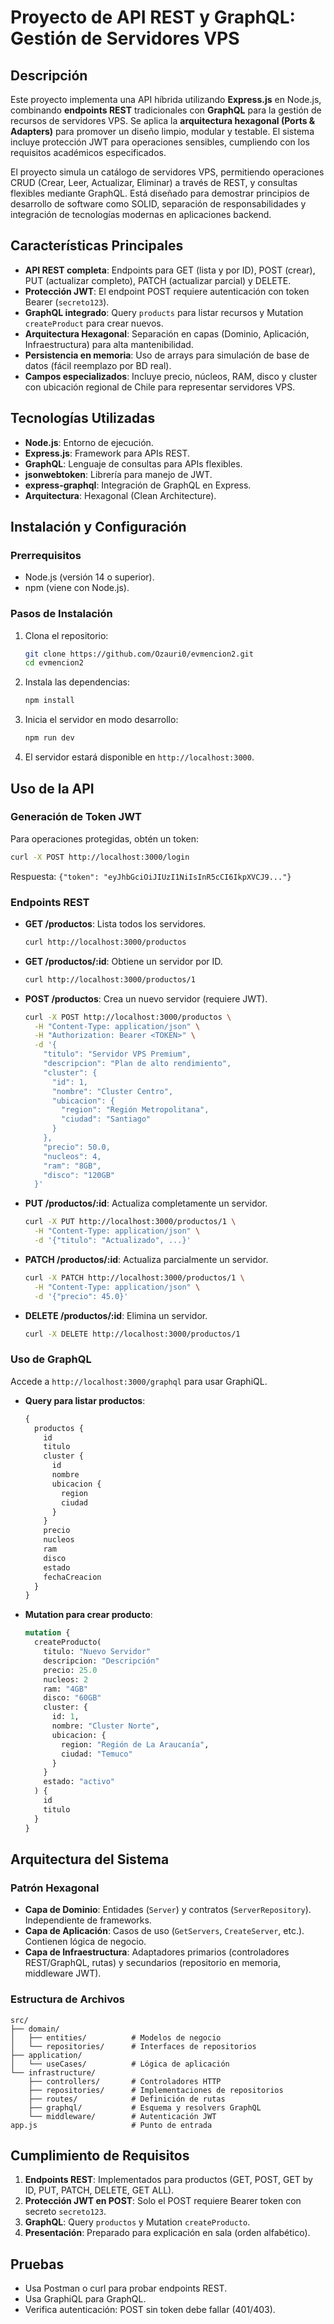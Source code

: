 # Proyecto de API REST y GraphQL: Gestión de Servidores VPS

## Descripción
Este proyecto implementa una API híbrida utilizando **Express.js** en Node.js, combinando **endpoints REST** tradicionales con **GraphQL** para la gestión de recursos de servidores VPS. Se aplica la **arquitectura hexagonal (Ports & Adapters)** para promover un diseño limpio, modular y testable. El sistema incluye protección JWT para operaciones sensibles, cumpliendo con los requisitos académicos especificados.

El proyecto simula un catálogo de servidores VPS, permitiendo operaciones CRUD (Crear, Leer, Actualizar, Eliminar) a través de REST, y consultas flexibles mediante GraphQL. Está diseñado para demostrar principios de desarrollo de software como SOLID, separación de responsabilidades y integración de tecnologías modernas en aplicaciones backend.

## Características Principales
- **API REST completa**: Endpoints para GET (lista y por ID), POST (crear), PUT (actualizar completo), PATCH (actualizar parcial) y DELETE.
- **Protección JWT**: El endpoint POST requiere autenticación con token Bearer (`secreto123`).
- **GraphQL integrado**: Query `products` para listar recursos y Mutation `createProduct` para crear nuevos.
- **Arquitectura Hexagonal**: Separación en capas (Dominio, Aplicación, Infraestructura) para alta mantenibilidad.
- **Persistencia en memoria**: Uso de arrays para simulación de base de datos (fácil reemplazo por BD real).
- **Campos especializados**: Incluye precio, núcleos, RAM, disco y cluster con ubicación regional de Chile para representar servidores VPS.

## Tecnologías Utilizadas
- **Node.js**: Entorno de ejecución.
- **Express.js**: Framework para APIs REST.
- **GraphQL**: Lenguaje de consultas para APIs flexibles.
- **jsonwebtoken**: Librería para manejo de JWT.
- **express-graphql**: Integración de GraphQL en Express.
- **Arquitectura**: Hexagonal (Clean Architecture).

## Instalación y Configuración
### Prerrequisitos
- Node.js (versión 14 o superior).
- npm (viene con Node.js).

### Pasos de Instalación
1. Clona el repositorio:
   ```bash
   git clone https://github.com/Ozauri0/evmencion2.git
   cd evmencion2
   ```

2. Instala las dependencias:
   ```bash
   npm install
   ```

3. Inicia el servidor en modo desarrollo:
   ```bash
   npm run dev
   ```

4. El servidor estará disponible en `http://localhost:3000`.

## Uso de la API
### Generación de Token JWT
Para operaciones protegidas, obtén un token:
```bash
curl -X POST http://localhost:3000/login
```
Respuesta: `{"token": "eyJhbGciOiJIUzI1NiIsInR5cCI6IkpXVCJ9..."}`

### Endpoints REST
- **GET /productos**: Lista todos los servidores.
  ```bash
  curl http://localhost:3000/productos
  ```

- **GET /productos/:id**: Obtiene un servidor por ID.
  ```bash
  curl http://localhost:3000/productos/1
  ```

- **POST /productos**: Crea un nuevo servidor (requiere JWT).
  ```bash
  curl -X POST http://localhost:3000/productos \
    -H "Content-Type: application/json" \
    -H "Authorization: Bearer <TOKEN>" \
    -d '{
      "titulo": "Servidor VPS Premium",
      "descripcion": "Plan de alto rendimiento",
      "cluster": {
        "id": 1,
        "nombre": "Cluster Centro",
        "ubicacion": {
          "region": "Región Metropolitana",
          "ciudad": "Santiago"
        }
      },
      "precio": 50.0,
      "nucleos": 4,
      "ram": "8GB",
      "disco": "120GB"
    }'
  ```

- **PUT /productos/:id**: Actualiza completamente un servidor.
  ```bash
  curl -X PUT http://localhost:3000/productos/1 \
    -H "Content-Type: application/json" \
    -d '{"titulo": "Actualizado", ...}'
  ```

- **PATCH /productos/:id**: Actualiza parcialmente un servidor.
  ```bash
  curl -X PATCH http://localhost:3000/productos/1 \
    -H "Content-Type: application/json" \
    -d '{"precio": 45.0}'
  ```

- **DELETE /productos/:id**: Elimina un servidor.
  ```bash
  curl -X DELETE http://localhost:3000/productos/1
  ```

### Uso de GraphQL
Accede a `http://localhost:3000/graphql` para usar GraphiQL.

- **Query para listar productos**:
  ```graphql
  {
    productos {
      id
      titulo
      cluster {
        id
        nombre
        ubicacion {
          region
          ciudad
        }
      }
      precio
      nucleos
      ram
      disco
      estado
      fechaCreacion
    }
  }
  ```

- **Mutation para crear producto**:
  ```graphql
  mutation {
    createProducto(
      titulo: "Nuevo Servidor"
      descripcion: "Descripción"
      precio: 25.0
      nucleos: 2
      ram: "4GB"
      disco: "60GB"
      cluster: {
        id: 1,
        nombre: "Cluster Norte",
        ubicacion: {
          region: "Región de La Araucanía",
          ciudad: "Temuco"
        }
      }
      estado: "activo"
    ) {
      id
      titulo
    }
  }
  ```

## Arquitectura del Sistema
### Patrón Hexagonal
- **Capa de Dominio**: Entidades (`Server`) y contratos (`ServerRepository`). Independiente de frameworks.
- **Capa de Aplicación**: Casos de uso (`GetServers`, `CreateServer`, etc.). Contienen lógica de negocio.
- **Capa de Infraestructura**: Adaptadores primarios (controladores REST/GraphQL, rutas) y secundarios (repositorio en memoria, middleware JWT).

### Estructura de Archivos
```
src/
├── domain/
│   ├── entities/          # Modelos de negocio
│   └── repositories/      # Interfaces de repositorios
├── application/
│   └── useCases/          # Lógica de aplicación
└── infrastructure/
    ├── controllers/       # Controladores HTTP
    ├── repositories/      # Implementaciones de repositorios
    ├── routes/            # Definición de rutas
    ├── graphql/           # Esquema y resolvers GraphQL
    └── middleware/        # Autenticación JWT
app.js                     # Punto de entrada
```

## Cumplimiento de Requisitos
1. **Endpoints REST**: Implementados para productos (GET, POST, GET by ID, PUT, PATCH, DELETE, GET ALL).
2. **Protección JWT en POST**: Solo el POST requiere Bearer token con secreto `secreto123`.
3. **GraphQL**: Query `productos` y Mutation `createProducto`.
4. **Presentación**: Preparado para explicación en sala (orden alfabético).

## Pruebas
- Usa Postman o curl para probar endpoints REST.
- Usa GraphiQL para GraphQL.
- Verifica autenticación: POST sin token debe fallar (401/403).
